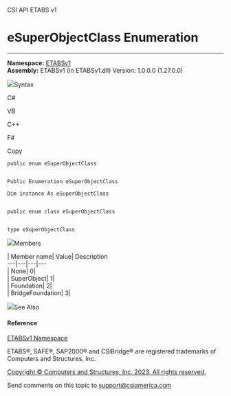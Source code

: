 ﻿

CSI API ETABS v1

# eSuperObjectClass Enumeration  
  
---  
  
**Namespace:** [ETABSv1](2780f1b8-2033-5289-2298-1cdb2a7508d9.htm)  
**Assembly:** ETABSv1 (in ETABSv1.dll) Version: 1.0.0.0 (1.27.0.0)

![](../icons/SectionExpanded.png)Syntax

C#

VB

C++

F#

Copy

    
    
    public enum eSuperObjectClass
    
    
    Public Enumeration eSuperObjectClass
    
    Dim instance As eSuperObjectClass
    
    
    public enum class eSuperObjectClass
    
    
    type eSuperObjectClass

![](../icons/SectionExpanded.png)Members

| Member name| Value| Description  
---|---|---|---  
| None| 0|  
| SuperObject| 1|  
| Foundation| 2|  
| BridgeFoundation| 3|  
  
![](../icons/SectionExpanded.png)See Also

#### Reference

[ETABSv1 Namespace](2780f1b8-2033-5289-2298-1cdb2a7508d9.htm)

ETABS®, SAFE®, SAP2000® and CSiBridge® are registered trademarks of Computers
and Structures, Inc.  

[Copyright © Computers and Structures, Inc. 2023. All rights
reserved.](http://www.csiamerica.com)

Send comments on this topic to
[support@csiamerica.com](mailto:support%40csiamerica.com?Subject=CSI%20API%20ETABS%20v1)

